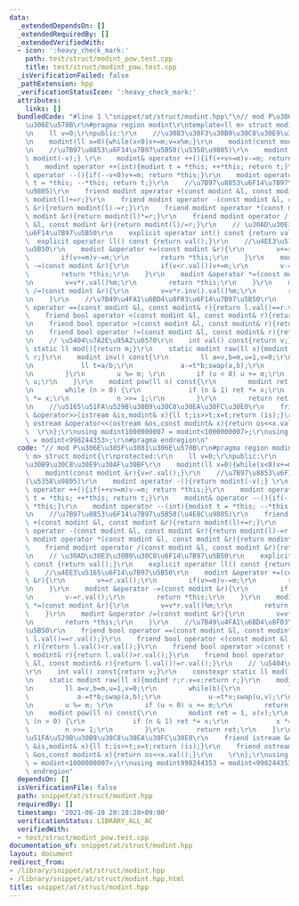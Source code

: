 ```yaml
---
data:
  _extendedDependsOn: []
  _extendedRequiredBy: []
  _extendedVerifiedWith:
  - icon: ':heavy_check_mark:'
    path: test/struct/modint_pow.test.cpp
    title: test/struct/modint_pow.test.cpp
  _isVerificationFailed: false
  _pathExtension: hpp
  _verificationStatusIcon: ':heavy_check_mark:'
  attributes:
    links: []
  bundledCode: "#line 1 \"snippet/at/struct/modint.hpp\"\n// mod P\u306E\u305F\u3081\
    \u306E\u578B\r\n#pragma region modint\r\ntemplate<ll m> struct modint{\r\nprotected:\r\
    \n    ll v=0;\r\npublic:\r\n    //\u30B3\u30F3\u30B9\u30C8\u30E9\u30AF\u30BF\r\
    \n    modint(ll x=0){while(x<0)x+=m;v=x%m;}\r\n    modint(const modint &r){v=r.val();}\r\
    \n    //\u7B97\u8853\u6F14\u7B97\u5B50(\u5358\u9805)\r\n    modint operator -(){return\
    \ modint(-v);} \r\n    modint& operator ++(){if(++v>=m)v-=m; return *this;}\r\n\
    \    modint operator ++(int){modint t = *this; ++*this; return t;}\r\n    modint&\
    \ operator --(){if(--v<0)v+=m; return *this;}\r\n    modint operator --(int){modint\
    \ t = *this; --*this; return t;}\r\n    //\u7B97\u8853\u6F14\u7B97\u5B50(\u4E8C\
    \u9805)\r\n    friend modint operator +(const modint &l, const modint &r){return\
    \ modint(l)+=r;}\r\n    friend modint operator -(const modint &l, const modint\
    \ &r){return modint(l)-=r;}\r\n    friend modint operator *(const modint &l, const\
    \ modint &r){return modint(l)*=r;}\r\n    friend modint operator /(const modint\
    \ &l, const modint &r){return modint(l)/=r;}\r\n    // \u30AD\u30E3\u30B9\u30C8\
    \u6F14\u7B97\u5B50\r\n    explicit operator int() const {return val();}\r\n  \
    \  explicit operator ll() const {return val();}\r\n    //\u4EE3\u5165\u6F14\u7B97\
    \u5B50\r\n    modint &operator +=(const modint &r){\r\n        v+=r.val();\r\n\
    \        if(v>=m)v-=m;\r\n        return *this;\r\n    }\r\n    modint &operator\
    \ -=(const modint &r){\r\n        if(v<r.val())v+=m;\r\n        v-=r.val();\r\n\
    \        return *this;\r\n    }\r\n    modint &operator *=(const modint &r){\r\
    \n        v=v*r.val()%m;\r\n        return *this;\r\n    }\r\n    modint &operator\
    \ /=(const modint &r){\r\n        v=v*r.inv().val()%m;\r\n        return *this;\r\
    \n    }\r\n    //\u7B49\u4FA1\u6BD4\u8F03\u6F14\u7B97\u5B50\r\n    friend bool\
    \ operator ==(const modint &l, const modint& r){return l.val()==r.val();}\r\n\
    \    friend bool operator <(const modint &l, const modint& r){return l.val()<r.val();}\r\
    \n    friend bool operator >(const modint &l, const modint& r){return l.val()>r.val();}\r\
    \n    friend bool operator !=(const modint &l, const modint& r){return l.val()!=r.val();}\r\
    \n    // \u5404\u7A2E\u95A2\u6570\r\n    int val() const{return v;}\r\n    constexpr\
    \ static ll mod(){return m;}\r\n    static modint raw(ll x){modint r;r.v=x;return\
    \ r;}\r\n    modint inv() const{\r\n        ll a=v,b=m,u=1,v=0;\r\n        while(b){\r\
    \n            ll t=a/b;\r\n            a-=t*b;swap(a,b);\r\n            u-=t*v;swap(u,v);\r\
    \n        }\r\n        u %= m; \r\n        if (u < 0) u += m;\r\n        return\
    \ u;\r\n    }\r\n    modint pow(ll n) const{\r\n        modint ret = 1, x(v);\r\
    \n        while (n > 0) {\r\n            if (n & 1) ret *= x;\r\n            x\
    \ *= x;\r\n            n >>= 1;\r\n        }\r\n        return ret;\r\n    }\r\
    \n    //\u5165\u51FA\u529B\u30B9\u30C8\u30EA\u30FC\u30E0\r\n    friend istream\
    \ &operator>>(istream &is,modint& x){ll t;is>>t;x=t;return (is);}\r\n    friend\
    \ ostream &operator<<(ostream &os,const modint& x){return os<<x.val();}\r\n  \
    \  \r\n};\r\nusing modint1000000007 = modint<1000000007>;\r\nusing modint998244353\
    \ = modint<998244353>;\r\n#pragma endregion\n"
  code: "// mod P\u306E\u305F\u3081\u306E\u578B\r\n#pragma region modint\r\ntemplate<ll\
    \ m> struct modint{\r\nprotected:\r\n    ll v=0;\r\npublic:\r\n    //\u30B3\u30F3\
    \u30B9\u30C8\u30E9\u30AF\u30BF\r\n    modint(ll x=0){while(x<0)x+=m;v=x%m;}\r\n\
    \    modint(const modint &r){v=r.val();}\r\n    //\u7B97\u8853\u6F14\u7B97\u5B50\
    (\u5358\u9805)\r\n    modint operator -(){return modint(-v);} \r\n    modint&\
    \ operator ++(){if(++v>=m)v-=m; return *this;}\r\n    modint operator ++(int){modint\
    \ t = *this; ++*this; return t;}\r\n    modint& operator --(){if(--v<0)v+=m; return\
    \ *this;}\r\n    modint operator --(int){modint t = *this; --*this; return t;}\r\
    \n    //\u7B97\u8853\u6F14\u7B97\u5B50(\u4E8C\u9805)\r\n    friend modint operator\
    \ +(const modint &l, const modint &r){return modint(l)+=r;}\r\n    friend modint\
    \ operator -(const modint &l, const modint &r){return modint(l)-=r;}\r\n    friend\
    \ modint operator *(const modint &l, const modint &r){return modint(l)*=r;}\r\n\
    \    friend modint operator /(const modint &l, const modint &r){return modint(l)/=r;}\r\
    \n    // \u30AD\u30E3\u30B9\u30C8\u6F14\u7B97\u5B50\r\n    explicit operator int()\
    \ const {return val();}\r\n    explicit operator ll() const {return val();}\r\n\
    \    //\u4EE3\u5165\u6F14\u7B97\u5B50\r\n    modint &operator +=(const modint\
    \ &r){\r\n        v+=r.val();\r\n        if(v>=m)v-=m;\r\n        return *this;\r\
    \n    }\r\n    modint &operator -=(const modint &r){\r\n        if(v<r.val())v+=m;\r\
    \n        v-=r.val();\r\n        return *this;\r\n    }\r\n    modint &operator\
    \ *=(const modint &r){\r\n        v=v*r.val()%m;\r\n        return *this;\r\n\
    \    }\r\n    modint &operator /=(const modint &r){\r\n        v=v*r.inv().val()%m;\r\
    \n        return *this;\r\n    }\r\n    //\u7B49\u4FA1\u6BD4\u8F03\u6F14\u7B97\
    \u5B50\r\n    friend bool operator ==(const modint &l, const modint& r){return\
    \ l.val()==r.val();}\r\n    friend bool operator <(const modint &l, const modint&\
    \ r){return l.val()<r.val();}\r\n    friend bool operator >(const modint &l, const\
    \ modint& r){return l.val()>r.val();}\r\n    friend bool operator !=(const modint\
    \ &l, const modint& r){return l.val()!=r.val();}\r\n    // \u5404\u7A2E\u95A2\u6570\
    \r\n    int val() const{return v;}\r\n    constexpr static ll mod(){return m;}\r\
    \n    static modint raw(ll x){modint r;r.v=x;return r;}\r\n    modint inv() const{\r\
    \n        ll a=v,b=m,u=1,v=0;\r\n        while(b){\r\n            ll t=a/b;\r\n\
    \            a-=t*b;swap(a,b);\r\n            u-=t*v;swap(u,v);\r\n        }\r\
    \n        u %= m; \r\n        if (u < 0) u += m;\r\n        return u;\r\n    }\r\
    \n    modint pow(ll n) const{\r\n        modint ret = 1, x(v);\r\n        while\
    \ (n > 0) {\r\n            if (n & 1) ret *= x;\r\n            x *= x;\r\n   \
    \         n >>= 1;\r\n        }\r\n        return ret;\r\n    }\r\n    //\u5165\
    \u51FA\u529B\u30B9\u30C8\u30EA\u30FC\u30E0\r\n    friend istream &operator>>(istream\
    \ &is,modint& x){ll t;is>>t;x=t;return (is);}\r\n    friend ostream &operator<<(ostream\
    \ &os,const modint& x){return os<<x.val();}\r\n    \r\n};\r\nusing modint1000000007\
    \ = modint<1000000007>;\r\nusing modint998244353 = modint<998244353>;\r\n#pragma\
    \ endregion"
  dependsOn: []
  isVerificationFile: false
  path: snippet/at/struct/modint.hpp
  requiredBy: []
  timestamp: '2021-06-18 20:18:28+09:00'
  verificationStatus: LIBRARY_ALL_AC
  verifiedWith:
  - test/struct/modint_pow.test.cpp
documentation_of: snippet/at/struct/modint.hpp
layout: document
redirect_from:
- /library/snippet/at/struct/modint.hpp
- /library/snippet/at/struct/modint.hpp.html
title: snippet/at/struct/modint.hpp
---
```

